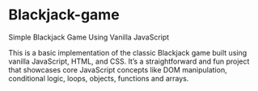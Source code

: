 # Blackjack-game

Simple Blackjack Game Using Vanilla JavaScript

This is a basic implementation of the classic Blackjack game built using vanilla JavaScript, HTML, and CSS. It’s a straightforward and fun project that showcases core JavaScript concepts like DOM manipulation, conditional logic, loops, objects, functions and arrays.

